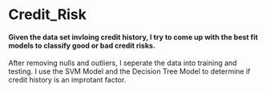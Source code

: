# Credit_Risk

#### Given the data set invloing credit history, I try to come up with the best fit models to classify good or bad credit risks. 

After removing nulls and outliers, I seperate the data into training and testing. I use the SVM Model and the Decision Tree Model to determine if credit history is an improtant factor. 